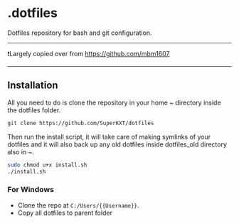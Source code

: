 # .dotfiles

Dotfiles repository for bash and git configuration.

---

❗️Largely copied over from <https://github.com/mbm1607>

---

## Installation

All you need to do is clone the repository in your home ~ directory inside the
dotfiles folder.

```bash
git clone https://github.com/SuperKXT/dotfiles
```

Then run the install script, it will take care of making symlinks of your
dotfiles and it will also back up any old dotfiles inside dotfiles_old
directory also in ~.

```bash
sudo chmod u+x install.sh
./install.sh
```

### For Windows

- Clone the repo at `C:/Users/{{Username}}`.
- Copy all dotfiles to parent folder
